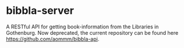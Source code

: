 # bibbla-server
A RESTful API for getting book-information from the Libraries in Gothenburg.
Now deprecated, the current repository can be found here https://github.com/aommm/bibbla-api.
